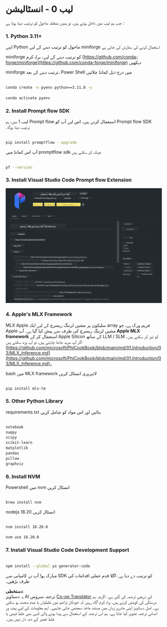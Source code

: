 <!--
CO_OP_TRANSLATOR_METADATA:
{
  "original_hash": "4b16264917d9b93169745d92b8ce8c65",
  "translation_date": "2025-05-07T13:54:53+00:00",
  "source_file": "md/02.Application/02.Code/Phi3/VSCodeExt/HOL/Apple/01.Installations.md",
  "language_code": "ur"
}
-->
# **لیب 0 - انسٹالیشن**

جب ہم لیب میں داخل ہوتے ہیں، تو ہمیں متعلقہ ماحول کو ترتیب دینا ہوتا ہے :


### **1. Python 3.11+**

اپنے Python ماحول کو ترتیب دینے کے لیے miniforge استعمال کرنے کی سفارش کی جاتی ہے

miniforge کو ترتیب دینے کے لیے، براہ کرم [https://github.com/conda-forge/miniforge](https://github.com/conda-forge/miniforge) دیکھیں

miniforge ترتیب دینے کے بعد، Power Shell میں درج ذیل کمانڈ چلائیں

```bash

conda create -n pyenv python==3.11.8 -y

conda activate pyenv

```


### **2. Install Prompt flow SDK**

لیب 1 میں، ہم Prompt flow استعمال کرتے ہیں، اس لیے آپ کو Prompt flow SDK ترتیب دینا ہوگا۔

```bash

pip install promptflow --upgrade

```

آپ اس کمانڈ میں promptflow sdk چیک کر سکتے ہیں

```bash

pf --version

```

### **3. Install Visual Studio Code Prompt flow Extension**

![pf](../../../../../../../../../translated_images/pf_ext.8cf76b5846e9b8562b0dd276004237b3ff3797066b9f912d39c0ae6c88b35878.ur.png)

### **4. Apple's MLX Framework**

MLX Apple سلیکون پر مشین لرننگ ریسرچ کے لیے ایک array فریم ورک ہے، جو Apple مشین لرننگ ریسرچ کی طرف سے پیش کیا گیا ہے۔ آپ **Apple MLX framework** استعمال کر کے Apple Silicon کے ساتھ LLM / SLM کو تیز کر سکتے ہیں۔ اگر آپ مزید جاننا چاہتے ہیں، تو آپ پڑھ سکتے ہیں [https://github.com/microsoft/PhiCookBook/blob/main/md/01.Introduction/03/MLX_Inference.md](https://github.com/microsoft/PhiCookBook/blob/main/md/01.Introduction/03/MLX_Inference.md)۔

bash میں MLX framework لائبریری انسٹال کریں

```bash

pip install mlx-lm

```



### **5. Other Python Library**

requirements.txt بنائیں اور اس مواد کو شامل کریں

```txt

notebook
numpy 
scipy 
scikit-learn 
matplotlib 
pandas 
pillow 
graphviz

```


### **6. Install NVM**

Powershell میں nvm انسٹال کریں

```bash

brew install nvm

```

nodejs 18.20 انسٹال کریں

```bash

nvm install 18.20.0

nvm use 18.20.0

```

### **7. Install Visual Studio Code Development Support**

```bash

npm install --global yo generator-code

```

مبارک ہو! آپ نے کامیابی سے SDK کو ترتیب دے دیا ہے۔ اگلا قدم عملی اقدامات کی طرف بڑھیں۔

**دستخطی**:  
یہ دستاویز AI ترجمہ سروس [Co-op Translator](https://github.com/Azure/co-op-translator) کے ذریعے ترجمہ کی گئی ہے۔ اگرچہ ہم درستگی کی کوشش کرتے ہیں، براہ کرم آگاہ رہیں کہ خودکار تراجم میں غلطیاں یا عدم صحت ہو سکتی ہے۔ اصل دستاویز اپنی مادری زبان میں مستند ماخذ سمجھی جانی چاہیے۔ اہم معلومات کے لیے پیشہ ور انسانی ترجمہ تجویز کیا جاتا ہے۔ ہم اس ترجمہ کے استعمال سے پیدا ہونے والی کسی بھی غلط فہمی یا غلط تعبیر کے ذمہ دار نہیں ہیں۔